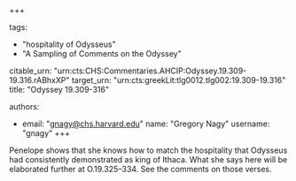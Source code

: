 +++

tags:
- "hospitality of Odysseus"
- "A Sampling of Comments on the Odyssey"

citable_urn: "urn:cts:CHS:Commentaries.AHCIP:Odyssey.19.309-19.316.rABhxXP"
target_urn: "urn:cts:greekLit:tlg0012.tlg002:19.309-19.316"
title: "Odyssey 19.309-316"

authors:
- email: "gnagy@chs.harvard.edu"
  name: "Gregory Nagy"
  username: "gnagy"
+++

<p>Penelope shows that she knows how to match the hospitality that Odysseus had consistently demonstrated as king of Ithaca. What she says here will be elaborated further at O.19.325–334. See the comments on those verses.  </p>